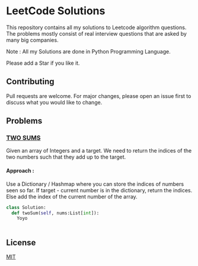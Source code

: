 # LeetCode Solutions

This repository contains all my solutions to Leetcode algorithm questions. The problems mostly consist of real interview questions that are asked by many big companies.

Note : All my Solutions are done in Python Programming Language.

Please add a Star if you like it.

## Contributing
Pull requests are welcome. For major changes, please open an issue first to discuss what you would like to change.

## Problems
### [TWO SUMS](https://bit.ly/3fohKSm)
Given an array of Integers and a target. We need to return the indices of the two numbers such that they add up to the target.
#### Approach :
Use a Dictionary / Hashmap where you can store the indices of numbers seen so far.
If target - current number is in the dictionary, return the indices.
Else add the index of the current number of the array.
```python
class Solution:
  def twoSum(self, nums:List[int]):
    Yoyo 
    
```

## License
[MIT](https://choosealicense.com/licenses/mit/)
